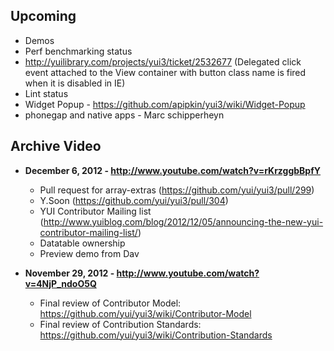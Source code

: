 
## Upcoming
* Demos
* Perf benchmarking status
* http://yuilibrary.com/projects/yui3/ticket/2532677 (Delegated click event attached to the View container with button class name is fired when it is disabled in IE)
* Lint status
* Widget Popup - https://github.com/apipkin/yui3/wiki/Widget-Popup
* phonegap and native apps - Marc schipperheyn

## Archive Video
* **December 6, 2012 - http://www.youtube.com/watch?v=rKrzggbBpfY**
    * Pull request for array-extras (https://github.com/yui/yui3/pull/299)
    * Y.Soon (https://github.com/yui/yui3/pull/304)
    * YUI Contributor Mailing list (http://www.yuiblog.com/blog/2012/12/05/announcing-the-new-yui-contributor-mailing-list/)
    * Datatable ownership
    * Preview demo from Dav

* **November 29, 2012 - http://www.youtube.com/watch?v=4NjP_ndoO5Q**
    * Final review of Contributor Model: https://github.com/yui/yui3/wiki/Contributor-Model
    * Final review of Contribution Standards: https://github.com/yui/yui3/wiki/Contribution-Standards